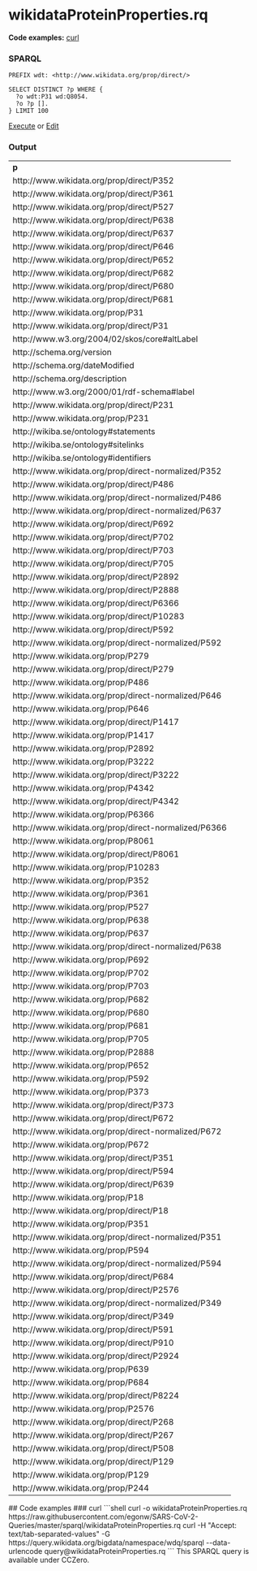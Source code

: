 # wikidataProteinProperties.rq
**Code examples:** [curl](#curl)
### SPARQL
```sparql
PREFIX wdt: <http://www.wikidata.org/prop/direct/>

SELECT DISTINCT ?p WHERE {
  ?o wdt:P31 wd:Q8054.
  ?o ?p [].
} LIMIT 100
```
[Execute](https://query.wikidata.org/embed.html#PREFIX%20wdt%3A%20%3Chttp%3A%2F%2Fwww.wikidata.org%2Fprop%2Fdirect%2F%3E%0A%0ASELECT%20DISTINCT%20%3Fp%20WHERE%20%7B%0A%20%20%3Fo%20wdt%3AP31%20wd%3AQ8054.%0A%20%20%3Fo%20%3Fp%20%5B%5D.%0A%7D%20LIMIT%20100%0A) or [Edit](https://query.wikidata.org/#PREFIX%20wdt%3A%20%3Chttp%3A%2F%2Fwww.wikidata.org%2Fprop%2Fdirect%2F%3E%0A%0ASELECT%20DISTINCT%20%3Fp%20WHERE%20%7B%0A%20%20%3Fo%20wdt%3AP31%20wd%3AQ8054.%0A%20%20%3Fo%20%3Fp%20%5B%5D.%0A%7D%20LIMIT%20100%0A)


### Output
<!-- https://query.wikidata.org/bigdata/namespace/wdq/sparql -->
<table>
  <tr>
    <td><b>p</b></td>
  </tr>
  <tr>
    <td>http://www.wikidata.org/prop/direct/P352</td>
  </tr>
  <tr>
    <td>http://www.wikidata.org/prop/direct/P361</td>
  </tr>
  <tr>
    <td>http://www.wikidata.org/prop/direct/P527</td>
  </tr>
  <tr>
    <td>http://www.wikidata.org/prop/direct/P638</td>
  </tr>
  <tr>
    <td>http://www.wikidata.org/prop/direct/P637</td>
  </tr>
  <tr>
    <td>http://www.wikidata.org/prop/direct/P646</td>
  </tr>
  <tr>
    <td>http://www.wikidata.org/prop/direct/P652</td>
  </tr>
  <tr>
    <td>http://www.wikidata.org/prop/direct/P682</td>
  </tr>
  <tr>
    <td>http://www.wikidata.org/prop/direct/P680</td>
  </tr>
  <tr>
    <td>http://www.wikidata.org/prop/direct/P681</td>
  </tr>
  <tr>
    <td>http://www.wikidata.org/prop/P31</td>
  </tr>
  <tr>
    <td>http://www.wikidata.org/prop/direct/P31</td>
  </tr>
  <tr>
    <td>http://www.w3.org/2004/02/skos/core#altLabel</td>
  </tr>
  <tr>
    <td>http://schema.org/version</td>
  </tr>
  <tr>
    <td>http://schema.org/dateModified</td>
  </tr>
  <tr>
    <td>http://schema.org/description</td>
  </tr>
  <tr>
    <td>http://www.w3.org/2000/01/rdf-schema#label</td>
  </tr>
  <tr>
    <td>http://www.wikidata.org/prop/direct/P231</td>
  </tr>
  <tr>
    <td>http://www.wikidata.org/prop/P231</td>
  </tr>
  <tr>
    <td>http://wikiba.se/ontology#statements</td>
  </tr>
  <tr>
    <td>http://wikiba.se/ontology#sitelinks</td>
  </tr>
  <tr>
    <td>http://wikiba.se/ontology#identifiers</td>
  </tr>
  <tr>
    <td>http://www.wikidata.org/prop/direct-normalized/P352</td>
  </tr>
  <tr>
    <td>http://www.wikidata.org/prop/direct/P486</td>
  </tr>
  <tr>
    <td>http://www.wikidata.org/prop/direct-normalized/P486</td>
  </tr>
  <tr>
    <td>http://www.wikidata.org/prop/direct-normalized/P637</td>
  </tr>
  <tr>
    <td>http://www.wikidata.org/prop/direct/P692</td>
  </tr>
  <tr>
    <td>http://www.wikidata.org/prop/direct/P702</td>
  </tr>
  <tr>
    <td>http://www.wikidata.org/prop/direct/P703</td>
  </tr>
  <tr>
    <td>http://www.wikidata.org/prop/direct/P705</td>
  </tr>
  <tr>
    <td>http://www.wikidata.org/prop/direct/P2892</td>
  </tr>
  <tr>
    <td>http://www.wikidata.org/prop/direct/P2888</td>
  </tr>
  <tr>
    <td>http://www.wikidata.org/prop/direct/P6366</td>
  </tr>
  <tr>
    <td>http://www.wikidata.org/prop/direct/P10283</td>
  </tr>
  <tr>
    <td>http://www.wikidata.org/prop/direct/P592</td>
  </tr>
  <tr>
    <td>http://www.wikidata.org/prop/direct-normalized/P592</td>
  </tr>
  <tr>
    <td>http://www.wikidata.org/prop/P279</td>
  </tr>
  <tr>
    <td>http://www.wikidata.org/prop/direct/P279</td>
  </tr>
  <tr>
    <td>http://www.wikidata.org/prop/P486</td>
  </tr>
  <tr>
    <td>http://www.wikidata.org/prop/direct-normalized/P646</td>
  </tr>
  <tr>
    <td>http://www.wikidata.org/prop/P646</td>
  </tr>
  <tr>
    <td>http://www.wikidata.org/prop/direct/P1417</td>
  </tr>
  <tr>
    <td>http://www.wikidata.org/prop/P1417</td>
  </tr>
  <tr>
    <td>http://www.wikidata.org/prop/P2892</td>
  </tr>
  <tr>
    <td>http://www.wikidata.org/prop/P3222</td>
  </tr>
  <tr>
    <td>http://www.wikidata.org/prop/direct/P3222</td>
  </tr>
  <tr>
    <td>http://www.wikidata.org/prop/P4342</td>
  </tr>
  <tr>
    <td>http://www.wikidata.org/prop/direct/P4342</td>
  </tr>
  <tr>
    <td>http://www.wikidata.org/prop/P6366</td>
  </tr>
  <tr>
    <td>http://www.wikidata.org/prop/direct-normalized/P6366</td>
  </tr>
  <tr>
    <td>http://www.wikidata.org/prop/P8061</td>
  </tr>
  <tr>
    <td>http://www.wikidata.org/prop/direct/P8061</td>
  </tr>
  <tr>
    <td>http://www.wikidata.org/prop/P10283</td>
  </tr>
  <tr>
    <td>http://www.wikidata.org/prop/P352</td>
  </tr>
  <tr>
    <td>http://www.wikidata.org/prop/P361</td>
  </tr>
  <tr>
    <td>http://www.wikidata.org/prop/P527</td>
  </tr>
  <tr>
    <td>http://www.wikidata.org/prop/P638</td>
  </tr>
  <tr>
    <td>http://www.wikidata.org/prop/P637</td>
  </tr>
  <tr>
    <td>http://www.wikidata.org/prop/direct-normalized/P638</td>
  </tr>
  <tr>
    <td>http://www.wikidata.org/prop/P692</td>
  </tr>
  <tr>
    <td>http://www.wikidata.org/prop/P702</td>
  </tr>
  <tr>
    <td>http://www.wikidata.org/prop/P703</td>
  </tr>
  <tr>
    <td>http://www.wikidata.org/prop/P682</td>
  </tr>
  <tr>
    <td>http://www.wikidata.org/prop/P680</td>
  </tr>
  <tr>
    <td>http://www.wikidata.org/prop/P681</td>
  </tr>
  <tr>
    <td>http://www.wikidata.org/prop/P705</td>
  </tr>
  <tr>
    <td>http://www.wikidata.org/prop/P2888</td>
  </tr>
  <tr>
    <td>http://www.wikidata.org/prop/P652</td>
  </tr>
  <tr>
    <td>http://www.wikidata.org/prop/P592</td>
  </tr>
  <tr>
    <td>http://www.wikidata.org/prop/P373</td>
  </tr>
  <tr>
    <td>http://www.wikidata.org/prop/direct/P373</td>
  </tr>
  <tr>
    <td>http://www.wikidata.org/prop/direct/P672</td>
  </tr>
  <tr>
    <td>http://www.wikidata.org/prop/direct-normalized/P672</td>
  </tr>
  <tr>
    <td>http://www.wikidata.org/prop/P672</td>
  </tr>
  <tr>
    <td>http://www.wikidata.org/prop/direct/P351</td>
  </tr>
  <tr>
    <td>http://www.wikidata.org/prop/direct/P594</td>
  </tr>
  <tr>
    <td>http://www.wikidata.org/prop/direct/P639</td>
  </tr>
  <tr>
    <td>http://www.wikidata.org/prop/P18</td>
  </tr>
  <tr>
    <td>http://www.wikidata.org/prop/direct/P18</td>
  </tr>
  <tr>
    <td>http://www.wikidata.org/prop/P351</td>
  </tr>
  <tr>
    <td>http://www.wikidata.org/prop/direct-normalized/P351</td>
  </tr>
  <tr>
    <td>http://www.wikidata.org/prop/P594</td>
  </tr>
  <tr>
    <td>http://www.wikidata.org/prop/direct-normalized/P594</td>
  </tr>
  <tr>
    <td>http://www.wikidata.org/prop/direct/P684</td>
  </tr>
  <tr>
    <td>http://www.wikidata.org/prop/direct/P2576</td>
  </tr>
  <tr>
    <td>http://www.wikidata.org/prop/direct-normalized/P349</td>
  </tr>
  <tr>
    <td>http://www.wikidata.org/prop/direct/P349</td>
  </tr>
  <tr>
    <td>http://www.wikidata.org/prop/direct/P591</td>
  </tr>
  <tr>
    <td>http://www.wikidata.org/prop/direct/P910</td>
  </tr>
  <tr>
    <td>http://www.wikidata.org/prop/direct/P2924</td>
  </tr>
  <tr>
    <td>http://www.wikidata.org/prop/P639</td>
  </tr>
  <tr>
    <td>http://www.wikidata.org/prop/P684</td>
  </tr>
  <tr>
    <td>http://www.wikidata.org/prop/direct/P8224</td>
  </tr>
  <tr>
    <td>http://www.wikidata.org/prop/P2576</td>
  </tr>
  <tr>
    <td>http://www.wikidata.org/prop/direct/P268</td>
  </tr>
  <tr>
    <td>http://www.wikidata.org/prop/direct/P267</td>
  </tr>
  <tr>
    <td>http://www.wikidata.org/prop/direct/P508</td>
  </tr>
  <tr>
    <td>http://www.wikidata.org/prop/direct/P129</td>
  </tr>
  <tr>
    <td>http://www.wikidata.org/prop/P129</td>
  </tr>
  <tr>
    <td>http://www.wikidata.org/prop/P244</td>
  </tr>
</table>
## Code examples
### curl
```shell
curl -o wikidataProteinProperties.rq https://raw.githubusercontent.com/egonw/SARS-CoV-2-Queries/master/sparql/wikidataProteinProperties.rq
curl -H "Accept: text/tab-separated-values" -G https://query.wikidata.org/bigdata/namespace/wdq/sparql --data-urlencode query@wikidataProteinProperties.rq
```
This SPARQL query is available under CCZero.
